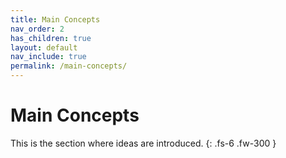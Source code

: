 ```yaml
---
title: Main Concepts
nav_order: 2
has_children: true
layout: default
nav_include: true
permalink: /main-concepts/
---
```


# Main Concepts

This is the section where ideas are introduced.
{: .fs-6 .fw-300 }